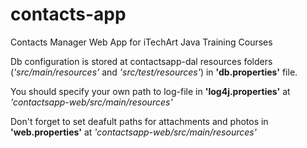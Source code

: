 contacts-app
============

Contacts Manager Web App for iTechArt Java Training Courses

Db configuration is stored at contactsapp-dal resources folders (*'src/main/resources'* and *'src/test/resources'*) in **'db.properties'** file.

You should specify your own path to log-file in **'log4j.properties'** at *'contactsapp-web/src/main/resources'*

Don't forget to set deafult paths for attachments and photos in **'web.properties'** at *'contactsapp-web/src/main/resources'*
